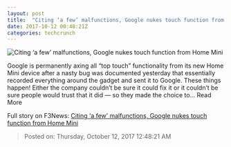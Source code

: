 ```yaml
---
layout: post
title:  "Citing ‘a few’ malfunctions, Google nukes touch function from Home Mini"
date: 2017-10-12 00:48:21Z
categories: techcrunch
---
```


![Citing ‘a few’ malfunctions, Google nukes touch function from Home Mini](https://tctechcrunch2011.files.wordpress.com/2017/10/google-home-mini1.jpg)

Google is permanently axing all “top touch” functionality from its new Home Mini device after a nasty bug was documented yesterday that essentially recorded everything around the gadget and sent it to Google. These things happen! Either the company couldn’t be sure it could fix it or it couldn’t be sure people would trust that it did — so they made the choice to… Read More


Full story on F3News: [Citing ‘a few’ malfunctions, Google nukes touch function from Home Mini](http://www.f3nws.com/n/yTZZN)

> Posted on: Thursday, October 12, 2017 12:48:21 AM
